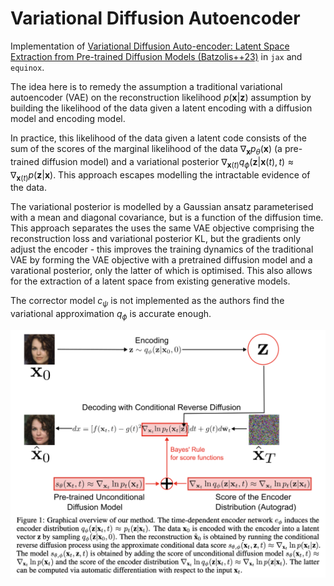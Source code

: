 # Variational Diffusion Autoencoder

Implementation of [Variational Diffusion Auto-encoder: Latent Space Extraction from Pre-trained Diffusion Models (Batzolis++23)](https://arxiv.org/pdf/2304.12141) in `jax` and `equinox`.

The idea here is to remedy the assumption a traditional variational autoencoder (VAE) on the reconstruction likelihood $p(\boldsymbol{x}|\boldsymbol{z})$ assumption by building the likelihood of the data given a latent encoding with a diffusion model and encoding model.

In practice, this likelihood of the data given a latent code consists of the sum of the scores of the marginal likelihood of the data $\nabla_{\boldsymbol{x}}p_\theta(\boldsymbol{x})$ (a pre-trained diffusion model) and a variational posterior $\nabla_{\boldsymbol{x}(t)}q_{\phi}(\boldsymbol{z}|\boldsymbol{x}(t), t)\approx \nabla_{\boldsymbol{x}(t)} p(\boldsymbol{z}|\boldsymbol{x})$. This approach escapes modelling the intractable evidence of the data. 

The variational posterior is modelled by a Gaussian ansatz parameterised with a mean and diagonal covariance, but is a function of the diffusion time. This approach separates the uses the same VAE objective comprising the reconstruction loss and variational posterior KL, but the gradients only adjust the encoder - this improves the training dynamics of the traditional VAE by forming the VAE objective with a pretrained diffusion model and a varational posterior, only the latter of which is optimised. This also allows for the extraction of a latent space from existing generative models.

The corrector model $c_\psi$ is not implemented as the authors find the variational approximation $q_\phi$ is accurate enough.

![alt text](figs/fig.png?raw=true)